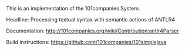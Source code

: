This is an implementation of the 101companies System.

Headline: Processing textual syntax with semantic actions of ANTLR4

Documentation: http://101companies.org/wiki/Contribution:antlr4Parser

Build instructions: https://github.com/101companies/101simplejava